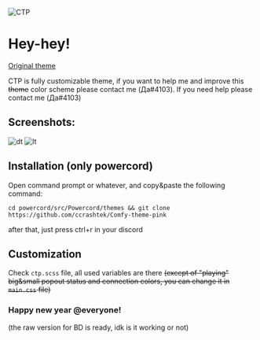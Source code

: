 ![CTP](https://i.imgur.com/wPS1TMD.png)

# Hey-hey!
  [Original theme](https://github.com/NYRI4/Comfy-theme)

  CTP is fully customizable theme, if you want to help me and improve this ~~theme~~ color scheme please contact me (Да#4103). If you need help please contact me (Да#4103)

## Screenshots:

![dt](https://i.imgur.com/PPujOOh.png)
![lt](https://i.imgur.com/HDel2qm.png)

## Installation (only powercord)
  Open command prompt or whatever, and copy&paste the following command:
  ```
  cd powercord/src/Powercord/themes && git clone https://github.com/ccrashtek/Comfy-theme-pink
  ```
  after that, just press ctrl+r in your discord
  
## Customization
  Check ```ctp.scss``` file, all used variables are there ~~(except of "playing" big&small popout status and connection colors, you can change it in ```main.css``` file)~~

### Happy new year @everyone!

 (the raw version for BD is ready, idk is it working or not)